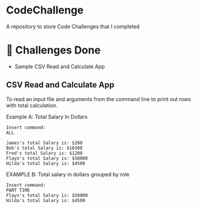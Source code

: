 # CodeChallenge

A repository to store Code Challenges that I completed

# 🔭 Challenges Done
- Sample CSV Read and Calculate App


## CSV Read and Calculate App

To read an input file and arguments from the command line to print out rows with total calculation.

Example A: Total Salary In Dollars
```
Insert command: 
ALL

James's total Salary is: $200
Bob's total Salary is: $10300
Fred's total Salary is: $1200
Flayn's total Salary is: $50000
Hilda's total Salary is: $4500
```

EXAMPLE B: Total salary in dollars grouped by role
```
Insert command: 
PART TIME
Flayn's total Salary is: $50000
Hilda's total Salary is: $4500
```
